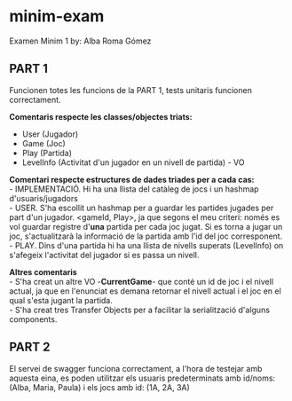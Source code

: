 # minim-exam
Examen Minim 1
by: Alba Roma Gómez  

## PART 1
  
Funcionen totes les funcions de la PART 1, tests unitaris funcionen correctament.  
  
**Comentaris respecte les classes/objectes triats:**  
- User (Jugador)  
- Game (Joc)  
- Play (Partida)  
- LevelInfo (Activitat d'un jugador en un nivell de partida) - VO  
  
**Comentari respecte estructures de dades triades per a cada cas:**  
    - IMPLEMENTACIÓ. Hi ha una llista del catàleg de jocs i un hashmap d'usuaris/jugadors     
    - USER. S'ha escollit un hashmap per a guardar les partides jugades per part d'un jugador. <gameId, Play>, ja que segons el meu criteri: només es vol guardar registre d'**una** partida per cada joc jugat. Si es torna a jugar un joc, s'actualitzarà la informació de la partida amb l'id del joc corresponent.   
    - PLAY. Dins d'una partida hi ha una llista de nivells superats (LevelInfo) on s'afegeix l'activitat del jugador si es passa un nivell.  

**Altres comentaris**  
    - S'ha creat un altre VO -**CurrentGame**- que conté un id de joc i el nivell actual, ja que en l'enunciat es demana retornar el nivell actual i el joc en el qual s'esta jugant la partida.  
    - S'ha creat tres Transfer Objects per a facilitar la serialització d'alguns components.  

## PART 2  
El servei de swagger funciona correctament, a l'hora de testejar amb aquesta eina, es poden utilitzar els usuaris predeterminats amb id/noms: (Alba, Maria, Paula) i els jocs amb id: (1A, 2A, 3A)